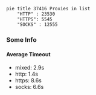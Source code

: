 
```mermaid
pie title 37416 Proxies in list
    "HTTP" : 23530
    "HTTPS": 5545
    "SOCKS" : 12555
```

### Some Info
#### Average Timeout

- mixed: 2.9s
- http: 1.4s
- https: 8.6s
- socks: 6.6s